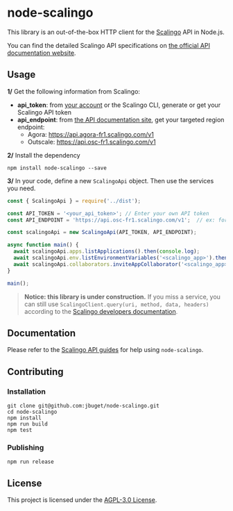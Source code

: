 # node-scalingo

This library is an out-of-the-box HTTP client for the [Scalingo](https://scalingo.com/) API in Node.js.

You can find the detailed Scalingo API specifications on [the official API documentation website](https://developers.scalingo.com/).

## Usage

**1/** Get the following information from Scalingo:
- **api_token**: from [your account](https://my.scalingo.com/profile) or the Scalingo CLI, generate or get your Scalingo API token
- **api_endpoint**: from [the API documentation site](https://developers.scalingo.com/), get your targeted region endpoint:
    - Agora: https://api.agora-fr1.scalingo.com/v1
    - Outscale: https://api.osc-fr1.scalingo.com/v1

**2/** Install the dependency

```
npm install node-scalingo --save
```

**3/** In your code, define a new `ScalingoApi` object. Then use the services you need.

```javascript
const { ScalingoApi } = require('../dist');

const API_TOKEN = '<your_api_token>'; // Enter your own API token
const API_ENDPOINT = 'https://api.osc-fr1.scalingo.com/v1';  // ex: for Outscale region

const scalingoApi = new ScalingoApi(API_TOKEN, API_ENDPOINT);

async function main() {
  await scalingoApi.apps.listApplications().then(console.log);
  await scalingoApi.env.listEnvironmentVariables('<scalingo_app>').then(console.log);
  await scalingoApi.collaborators.inviteAppCollaborator('<scalingo_app>', '<collaborator_id>')
}

main();
```

> **Notice: this library is under construction.** If you miss a service, you can still use `ScalingoClient.query(uri, method, data, headers)` according to the [Scalingo developers documentation](https://developers.scalingo.com/).

## Documentation

Please refer to the [Scalingo API guides](https://developers.scalingo.com/) for help using `node-scalingo`.

## Contributing

### Installation

```
git clone git@github.com:jbuget/node-scalingo.git
cd node-scalingo
npm install
npm run build
npm test
```

### Publishing

```
npm run release
```

## License

This project is licensed under the [AGPL-3.0 License](https://github.com/jbuget/node-scalingo/blob/master/LICENSE).